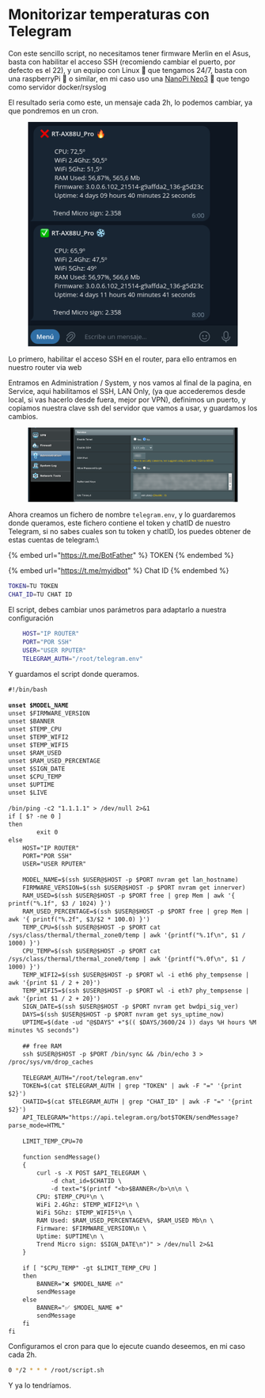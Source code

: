 # Monitorizar temperaturas con Telegram

Con este sencillo script, no necesitamos tener firmware Merlin en el Asus, basta con habilitar el acceso SSH (recomiendo cambiar el puerto, por defecto es el 22), y un equipo con Linux 🐧 que tengamos 24/7, basta con una raspberryPi 🍓 o similar, en mi caso uso una [NanoPi Neo3](https://wiki.friendlyelec.com/wiki/index.php/NanoPi\_NEO3) 🐍 que tengo como servidor docker/rsyslog



El resultado seria como este, un mensaje cada 2h, lo podemos cambiar, ya que pondremos en un cron.&#x20;

<figure><img src="../.gitbook/assets/Captura desde 2023-07-07 08-14-19.png" alt=""><figcaption></figcaption></figure>

Lo primero, habilitar el acceso SSH en el router, para ello entramos en nuestro router via web

Entramos en Administration / System, y nos vamos al final de la pagina, en Service, aqui habilitamos el SSH, LAN Only, (ya que accederemos desde local, si vas hacerlo desde fuera, mejor por VPN), definimos un puerto, y copiamos nuestra clave ssh del servidor que vamos a usar, y guardamos los cambios.

<figure><img src="../.gitbook/assets/image (1).png" alt=""><figcaption></figcaption></figure>



Ahora creamos un fichero de nombre `telegram.env`, y lo guardaremos donde queramos, este fichero contiene el token y chatID de nuestro Telegram, si no sabes cuales son tu token y chatID, los puedes obtener de estas cuentas de telegram:\


{% embed url="https://t.me/BotFather" %}
TOKEN
{% endembed %}

{% embed url="https://t.me/myidbot" %}
Chat ID
{% endembed %}

```sh
TOKEN=TU TOKEN
CHAT_ID=TU CHAT ID
```



El script, debes cambiar unos parámetros para adaptarlo a nuestra configuración

```sh
    HOST="IP ROUTER"
    PORT="POR SSH"
    USER="USER RPUTER"
    TELEGRAM_AUTH="/root/telegram.env"
```



Y guardamos el script donde queramos.&#x20;

<pre class="language-sh"><code class="lang-sh">#!/bin/bash

<strong>unset $MODEL_NAME
</strong>unset $FIRMWARE_VERSION
unset $BANNER
unset $TEMP_CPU
unset $TEMP_WIFI2
unset $TEMP_WIFI5
unset $RAM_USED
unset $RAM_USED_PERCENTAGE
unset $SIGN_DATE
unset $CPU_TEMP
unset $UPTIME
unset $LIVE

/bin/ping -c2 "1.1.1.1" > /dev/null 2>&#x26;1
if [ $? -ne 0 ]
then
        exit 0
else
    HOST="IP ROUTER"
    PORT="POR SSH"
    USER="USER RPUTER"
    
    MODEL_NAME=$(ssh $USER@$HOST -p $PORT nvram get lan_hostname)
    FIRMWARE_VERSION=$(ssh $USER@$HOST -p $PORT nvram get innerver)
    RAM_USED=$(ssh $USER@$HOST -p $PORT free | grep Mem | awk '{ printf("%.1f", $3 / 1024) }')
    RAM_USED_PERCENTAGE=$(ssh $USER@$HOST -p $PORT free | grep Mem | awk '{ printf("%.2f", $3/$2 * 100.0) }')
    TEMP_CPU=$(ssh $USER@$HOST -p $PORT cat /sys/class/thermal/thermal_zone0/temp | awk '{printf("%.1f\n", $1 / 1000) }')
    CPU_TEMP=$(ssh $USER@$HOST -p $PORT cat /sys/class/thermal/thermal_zone0/temp | awk '{printf("%.0f\n", $1 / 1000) }')
    TEMP_WIFI2=$(ssh $USER@$HOST -p $PORT wl -i eth6 phy_tempsense | awk '{print $1 / 2 + 20}')
    TEMP_WIFI5=$(ssh $USER@$HOST -p $PORT wl -i eth7 phy_tempsense | awk '{print $1 / 2 + 20}')
    SIGN_DATE=$(ssh $USER@$HOST -p $PORT nvram get bwdpi_sig_ver)
    DAYS=$(ssh $USER@$HOST -p $PORT nvram get sys_uptime_now)
    UPTIME=$(date -ud "@$DAYS" +"$(( $DAYS/3600/24 )) days %H hours %M minutes %S seconds")
    
    ## free RAM
    ssh $USER@$HOST -p $PORT /bin/sync &#x26;&#x26; /bin/echo 3 > /proc/sys/vm/drop_caches
    
    TELEGRAM_AUTH="/root/telegram.env"
    TOKEN=$(cat $TELEGRAM_AUTH | grep "TOKEN" | awk -F "=" '{print $2}')
    CHATID=$(cat $TELEGRAM_AUTH | grep "CHAT_ID" | awk -F "=" '{print $2}')
    API_TELEGRAM="https://api.telegram.org/bot$TOKEN/sendMessage?parse_mode=HTML"
    
    LIMIT_TEMP_CPU=70

    function sendMessage()
    {
        curl -s -X POST $API_TELEGRAM \
            -d chat_id=$CHATID \
            -d text="$(printf "&#x3C;b>$BANNER&#x3C;/b>\n\n \
        CPU: $TEMP_CPUº\n \
        WiFi 2.4Ghz: $TEMP_WIFI2º\n \
        WiFi 5Ghz: $TEMP_WIFI5º\n \
        RAM Used: $RAM_USED_PERCENTAGE%%, $RAM_USED Mb\n \
        Firmware: $FIRMWARE_VERSION\n \
        Uptime: $UPTIME\n \
        Trend Micro sign: $SIGN_DATE\n")" > /dev/null 2>&#x26;1
    }
    
    if [ "$CPU_TEMP" -gt $LIMIT_TEMP_CPU ]
    then
        BANNER="❌ $MODEL_NAME 🔥"
        sendMessage
    else
        BANNER="✅ $MODEL_NAME ❄️"
        sendMessage
    fi
fi
</code></pre>

Configuramos el cron para que lo ejecute cuando deseemos, en mi caso cada 2h.

```sh
0 */2 * * * /root/script.sh
```

Y ya lo tendríamos.&#x20;
